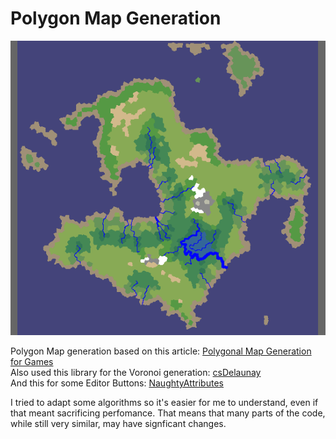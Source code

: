 # Polygon Map Generation

![Polygon Map](Content/Map.gif)

Polygon Map generation based on this article: [Polygonal Map Generation for Games](http://www-cs-students.stanford.edu/~amitp/game-programming/polygon-map-generation/#elevation)  
Also used this library for the Voronoi generation: [csDelaunay](https://github.com/PouletFrit/csDelaunay)  
And this for some Editor Buttons: [NaughtyAttributes](https://github.com/dbrizov/NaughtyAttributes)  

I tried to adapt some algorithms so it's easier for me to understand, even if that meant sacrificing perfomance. That means that many parts of the code, while still very similar, may have signficant changes.
